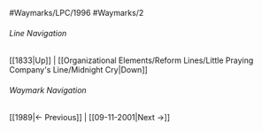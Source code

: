 #Waymarks/LPC/1996
#Waymarks/2
###### Line Navigation
[[1833|Up]] | [[Organizational Elements/Reform Lines/Little Praying Company's Line/Midnight Cry|Down]]
###### Waymark Navigation
[[1989|<- Previous]] | [[09-11-2001|Next ->]]
